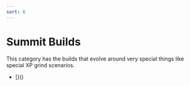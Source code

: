 ```yaml
---
sort: 6
---
```

# Summit Builds

This category has the builds that evolve around very special things like special XP grind scenarios.
- [}()